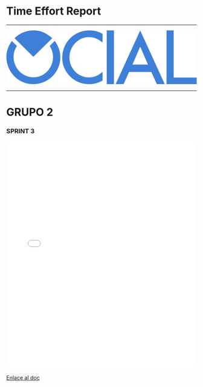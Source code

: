# Time Effort Report

---

<MDXLayout>
  <img src="https://github.com/ispp-2324-ocial/KB/blob/main/assets/Texto_Ocial.png?raw=true" alt="Texto_Ocial" className="img-centered img-custom-height" />
</MDXLayout>

---

# GRUPO 2
### SPRINT 3

<MDXLayout>
  <embed src="/assets/files/time-effort-report-s3-9afb0e910331e8df72d7c8e2ecc8b5d3.pdf" type="application/pdf" width="100%" height="600px" />
</MDXLayout>

[Enlace al doc](../../static/PDFs/time-effort-report-s3.pdf)